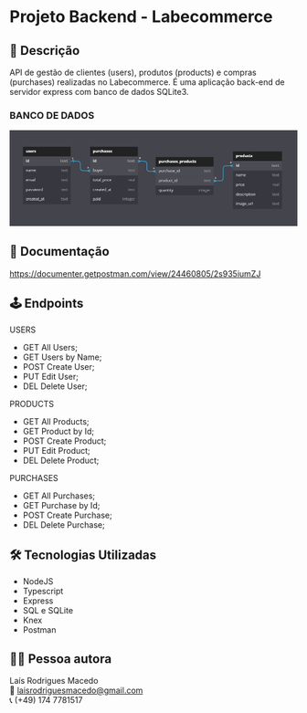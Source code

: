 # Projeto Backend - Labecommerce

## 📝 Descrição

API de gestão de clientes (users), produtos (products) e compras (purchases) realizadas no Labecommerce. É uma aplicação back-end de servidor express com banco de dados SQLite3. 

### BANCO DE DADOS

![diagramas](./src/assets/diagramas.PNG)

## 📜 Documentação

https://documenter.getpostman.com/view/24460805/2s935iumZJ

## 🕹 Endpoints

USERS
- GET All Users; 
- GET Users by Name; 
- POST Create User; 
- PUT Edit User; 
- DEL Delete User; 

PRODUCTS
- GET All Products;
- GET Product by Id;
- POST Create Product;
- PUT Edit Product;
- DEL Delete Product;

PURCHASES
- GET All Purchases;
- GET Purchase by Id;
- POST Create Purchase;
- DEL Delete Purchase;

## 🛠 Tecnologias Utilizadas

- NodeJS
- Typescript
- Express
- SQL e SQLite
- Knex
- Postman

## 👩‍💻 Pessoa autora

Laís Rodrigues Macedo </br>
📧 laisrodriguesmacedo@gmail.com </br>
📞 (+49) 174 7781517
